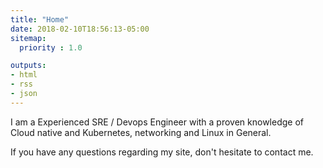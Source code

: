 ```yaml
---
title: "Home"
date: 2018-02-10T18:56:13-05:00
sitemap:
  priority : 1.0

outputs:
- html
- rss
- json
---
```


I am a Experienced SRE / Devops Engineer with a proven knowledge of Cloud native and Kubernetes, networking and Linux in General.

If you have any questions regarding my site, don't hesitate to contact me.